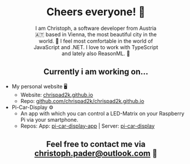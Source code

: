 <h1 align="center">Cheers everyone! 👋</h1>

<p align="center" style="max-width: 70%; margin: 0 auto; margin-bottom: 15px;">
I am Christoph, a software developer from Austria 🇦🇹 based in Vienna, the most beautiful city in the world. 🌆 I feel most comfortable in the world of JavaScript and .NET. I love to work with TypeScript and lately also ReasonML. 🥑
</p>

<h2 align="center" style="clear: both;">Currently i am working on...</h2>

<ul>
  <li>
    My personal website 🖥
    <ul>
      <li>
        Website: <a href="https://chrispad2k.github.io">chrispad2k.github.io</a>
      </li>
      <li>
        Repo: <a href="https://github.com/chrispad2k/chrispad2k.github.io">github.com/chrispad2k/chrispad2k.github.io</a>
      </li>
    </ul>
  </li>
  <li>
    Pi-Car-Display ⚙️
    <ul>
      <li>
        An app with which you can control a LED-Matrix on your Raspberry Pi via your smartphone.
      </li>
      <li>
        Repos:
        App: <a href="https://github.com/chrispad2k/pi-car-display-app">pi-car-display-app</a> | Server: <a href="https://github.com/chrispad2k/pi-car-display">pi-car-display</a>
      </li>
    </ul>
  </li>
</ul>

<h2 align="center"> Feel free to contact me via <a href="mailto:christoph.pader@outlook.com">christoph.pader@outlook.com</a> 📯</h2>

